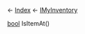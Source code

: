 ← [Index](Api-Index) ← [IMyInventory](VRage.Game.ModAPI.Ingame.IMyInventory)

[bool](System.Boolean) IsItemAt()